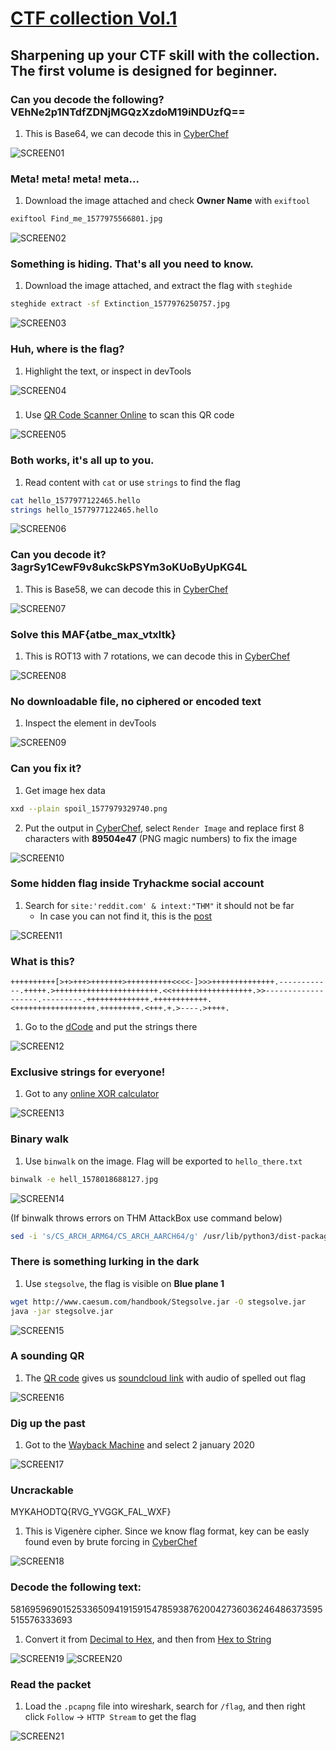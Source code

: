 # [CTF collection Vol.1](https://tryhackme.com/room/ctfcollectionvol1)

## Sharpening up your CTF skill with the collection. The first volume is designed for beginner.

### Can you decode the following? VEhNe2p1NTdfZDNjMGQzXzdoM19iNDUzfQ==

1. This is Base64, we can decode this in [CyberChef](https://gchq.github.io/CyberChef/)

![SCREEN01](https://github.com/user-attachments/assets/76d46adb-568c-4c6d-84a7-e0a98a8c74fb)

### Meta! meta! meta! meta...

1. Download the image attached and check **Owner Name** with `exiftool`

```bash
exiftool Find_me_1577975566801.jpg
```

![SCREEN02](https://github.com/user-attachments/assets/9302190c-14bb-4ffd-ba79-45812aed728a)

### Something is hiding. That's all you need to know.

1. Download the image attached, and extract the flag with `steghide`

```bash
steghide extract -sf Extinction_1577976250757.jpg
```

![SCREEN03](https://github.com/user-attachments/assets/a2daf859-2f15-42ea-bfa2-2af1463a8c13)

### Huh, where is the flag?

1. Highlight the text, or inspect in devTools

![SCREEN04](https://github.com/user-attachments/assets/4314fdea-c03c-4ed4-b9b4-3ee7a3ca594e)

###

1. Use [QR Code Scanner Online](https://scanqr.org/) to scan this QR code

![SCREEN05](https://github.com/user-attachments/assets/078f4603-7a9d-41fa-9c70-62577ad80442)

### Both works, it's all up to you.

1. Read content with `cat` or use `strings` to find the flag

```bash
cat hello_1577977122465.hello
strings hello_1577977122465.hello
```

![SCREEN06](https://github.com/user-attachments/assets/3da9b675-91a7-44c7-aeca-83ec05ec2996)

### Can you decode it? 3agrSy1CewF9v8ukcSkPSYm3oKUoByUpKG4L

1. This is Base58, we can decode this in [CyberChef](https://gchq.github.io/CyberChef/)

![SCREEN07](https://github.com/user-attachments/assets/25fcdeaf-ca12-4101-bdea-c5ce31a32749)

### Solve this MAF{atbe_max_vtxltk}

1. This is ROT13 with 7 rotations, we can decode this in [CyberChef](https://gchq.github.io/CyberChef/)

![SCREEN08](https://github.com/user-attachments/assets/1d55be5c-2b1b-44fb-b805-96d7b9a669c6)

### No downloadable file, no ciphered or encoded text

1. Inspect the element in devTools

![SCREEN09](https://github.com/user-attachments/assets/70982dc8-caf4-45fe-9757-24cb5312998f)

### Can you fix it?

1. Get image hex data

```bash
xxd --plain spoil_1577979329740.png
```

2. Put the output in [CyberChef](https://gchq.github.io/CyberChef/), select `Render Image` and replace first 8 characters with **89504e47** (PNG magic numbers) to fix the image

![SCREEN10](https://github.com/user-attachments/assets/3e9e80be-afae-4ba4-94f7-837d9a5b3865)

### Some hidden flag inside Tryhackme social account

1. Search for `site:'reddit.com' & intext:"THM"` it should not be far
   - In case you can not find it, this is the [post](https://www.reddit.com/r/tryhackme/comments/eizxaq/new_room_coming_soon/)

![SCREEN11](https://github.com/user-attachments/assets/56982f48-76d7-464d-b119-8a7b25900d39)

### What is this?

`++++++++++[>+>+++>+++++++>++++++++++<<<<-]>>>++++++++++++++.------------.+++++.>+++++++++++++++++++++++.<<++++++++++++++++++.>>-------------------.---------.++++++++++++++.++++++++++++.<++++++++++++++++++.+++++++++.<+++.+.>----.>++++.`

1. Go to the [dCode](https://www.dcode.fr/brainfuck-language) and put the strings there

![SCREEN12](https://github.com/user-attachments/assets/86051e78-5b66-40c6-9029-058ae013d4d4)

### Exclusive strings for everyone!

1. Got to any [online XOR calculator](https://xor.pw/#)

![SCREEN13](https://github.com/user-attachments/assets/f457b31f-b264-49a0-90e4-ff2e6e42bb01)

### Binary walk

1. Use `binwalk` on the image. Flag will be exported to `hello_there.txt`

```bash
binwalk -e hell_1578018688127.jpg
```

![SCREEN14](https://github.com/user-attachments/assets/81437073-8ade-42a6-9b57-af058b76bd8b)

(If binwalk throws errors on THM AttackBox use command below)

```bash
sed -i 's/CS_ARCH_ARM64/CS_ARCH_AARCH64/g' /usr/lib/python3/dist-packages/binwalk/modules/disasm.py
```

### There is something lurking in the dark

1. Use `stegsolve`, the flag is visible on **Blue plane 1**

```bash
wget http://www.caesum.com/handbook/Stegsolve.jar -O stegsolve.jar
java -jar stegsolve.jar
```

![SCREEN15](https://github.com/user-attachments/assets/8202a34a-797d-4378-81c7-a462bcf9a8ee)

### A sounding QR

1. The [QR code](https://scanqr.org/) gives us [soundcloud link](https://soundcloud.com/user-86667759/thm-ctf-vol1) with audio of spelled out flag

![SCREEN16](https://github.com/user-attachments/assets/1f86a744-69f9-4b66-843e-f788e2968bd0)

### Dig up the past

1. Got to the [Wayback Machine](https://web.archive.org/web/20200102131252/https://www.embeddedhacker.com/) and select 2 january 2020

![SCREEN17](https://github.com/user-attachments/assets/f5b1ead6-d7ba-4a2f-8b24-776fa907b681)

### Uncrackable

MYKAHODTQ{RVG_YVGGK_FAL_WXF}

1. This is Vigenère cipher. Since we know flag format, key can be easly found even by brute forcing in [CyberChef](https://gchq.github.io/CyberChef/)

![SCREEN18](https://github.com/user-attachments/assets/439164e8-1fc9-4699-b615-461ff6647c20)

### Decode the following text:

581695969015253365094191591547859387620042736036246486373595515576333693

1. Convert it from [Decimal to Hex](https://www.rapidtables.com/convert/number/decimal-to-hex.html), and then from [Hex to String](https://www.rapidtables.com/convert/number/hex-to-ascii.html)

![SCREEN19](https://github.com/user-attachments/assets/4323d654-3ec3-42f6-9912-886fd53d0e58)
![SCREEN20](https://github.com/user-attachments/assets/882a47f9-6bd4-4bc2-a451-7f2c348cd3d5)

### Read the packet

1. Load the `.pcapng` file into wireshark, search for `/flag`, and then right click `Follow` -> `HTTP Stream` to get the flag

![SCREEN21](https://github.com/user-attachments/assets/e9560749-c253-452e-80c5-6735fefa7be5)
